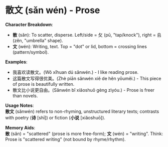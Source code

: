 # **散文 (sǎn wén) - Prose**

**Character Breakdown**:  
- **散** (sǎn): To scatter, disperse. Left/side = 攵 (pū, "tap/knock"), right = 𠂤 (zěn, "umbrella" shape).  
- **文** (wén): Writing, text. Top = "dot" or lid, bottom = crossing lines (pattern/symbol).

**Examples**:  
- 我喜欢读散文。(Wǒ xǐhuan dú sǎnwén.) - I like reading prose.  
- 这篇散文写得很优美。(Zhè piān sǎnwén xiě de hěn yōuměi.) - This piece of prose is beautifully written.  
- 散文比小说更自由。(Sǎnwén bǐ xiǎoshuō gèng zìyóu.) - Prose is freer than novels.

**Usage Notes**:  
**散文** (sǎnwén) refers to non-rhyming, unstructured literary texts; contrasts with poetry (**诗** [shī]) or fiction (**小说** [xiǎoshuō]).

**Memory Aids**:  
**散** (sǎn) = "scattered" (prose is more free-form); **文** (wén) = "writing". Think: Prose is "scattered writing" (not bound by rhyme/rhythm).